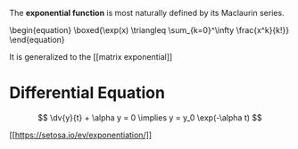 The **exponential function** is most naturally defined by its Maclaurin series.

\begin{equation}
\boxed{\exp(x) \triangleq \sum_{k=0}^\infty \frac{x^k}{k!}}
\end{equation}

It is generalized to the [[matrix exponential]]

# Differential Equation

$$
\dv{y}{t} + \alpha y = 0 \implies y = y_0 \exp(-\alpha t)
$$

[[https://setosa.io/ev/exponentiation/]]
